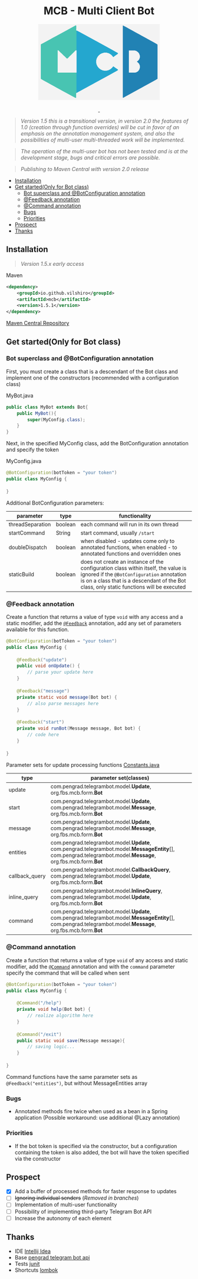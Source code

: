 <div align = "center">
  <h1>MCB - Multi Client Bot</h1>
  <img src="Logo.png" alt="" height="205"/>
  <p></p>
  <a href="https://github.com/VilShiro/MCBJava/releases/latest">
    <img src="https://img.shields.io/github/release/VilShiro/MCBJava.svg?style=flat" alt="">
  </a>
  <a href="https://github.com/VilShiro/MCBJava/releases/latest">
    <img src="https://img.shields.io/github/downloads/VilShiro/MCBJava/total.svg?style=flat" alt="">
  </a>
</div>

> _Version 1.5 this is a transitional version, in version 2.0 the features of 1.0 (creation through function overrides) will be cut in favor of an emphasis on the annotation management system, and also the possibilities of multi-user multi-threaded work will be implemented._

> _The operation of the multi-user bot has not been tested and is at the development stage, bugs and critical errors are possible._

> _Publishing to Maven Central with version 2.0 release_

<!-- TOC -->
  * [Installation](#installation)
  * [Get started(Only for Bot class)](#get-startedonly-for-bot-class)
    * [Bot superclass and @BotConfiguration annotation](#bot-superclass-and-botconfiguration-annotation)
    * [@Feedback annotation](#feedback-annotation)
    * [@Command annotation](#command-annotation)
    * [Bugs](#bugs)
    * [Priorities](#priorities)
  * [Prospect](#prospect)
  * [Thanks](#thanks)
<!-- TOC -->

## Installation

> _Version 1.5.x early access_

Maven
```xml
<dependency>
    <groupId>io.github.vilshiro</groupId>
    <artifactId>mcb</artifactId>
    <version>1.5.1</version>
</dependency>
```

[Maven Central Repository](https://central.sonatype.com/artifact/io.github.vilshiro/mcb/overview)

## Get started(Only for Bot class)

### Bot superclass and @BotConfiguration annotation

First, you must create a class that is a descendant of the Bot class and implement one of the constructors (recommended with a configuration class)

MyBot.java
```java
public class MyBot extends Bot{
    public MyBot(){
        super(MyConfig.class);
    }
}
```

Next, in the specified MyConfig class, add the BotConfiguration annotation and specify the token

MyConfig.java

```java
@BotConfiguration(botToken = "your token")
public class MyConfig {
    
}
```

Additional BotConfiguration parameters:

| parameter        | type    | functionality                                                                                                                                                                                                                |
|------------------|---------|------------------------------------------------------------------------------------------------------------------------------------------------------------------------------------------------------------------------------|
| threadSeparation | boolean | each command will run in its own thread                                                                                                                                                                                      |
| startCommand     | String  | start command, usually `/start`                                                                                                                                                                                              |
| doubleDispatch   | boolean | when disabled - updates come only to annotated functions, when enabled - to annotated functions and overridden ones                                                                                                          |
| staticBuild      | boolean | does not create an instance of the configuration class within itself, the value is ignored if the `@BotConfiguration` annotation is on a class that is a descendant of the Bot class, only static functions will be executed |

### @Feedback annotation

Create a function that returns a value of type `void` with any access and a static modifier, add the [`@Feedback`](src/main/java/org/fbs/mcb/annotation/Feedback.java) annotation, add any set of parameters available for this function.

```java
@BotConfiguration(botToken = "your token")
public class MyConfig {

    @Feedback("update")
    public void onUpdate() {
        // parse your update here
    }

    @Feedback("message")
    private static void message(Bot bot) {
        // also parse messages here
    }

    @Feedback("start")
    private void runBot(Message message, Bot bot) {
        // code here
    }

}
```

Parameter sets for update processing functions [Constants.java](src/main/java/org/fbs/mcb/data/meta/Constants.java)

| type           | parameter set(classes)                                                                                                                                                           |
|----------------|----------------------------------------------------------------------------------------------------------------------------------------------------------------------------------|
| update         | com.pengrad.telegrambot.model.**Update**, org.fbs.mcb.form.**Bot**                                                                                                               |
| start          | com.pengrad.telegrambot.model.**Update**, com.pengrad.telegrambot.model.**Message**, org.fbs.mcb.form.**Bot**                                                                    |
| message        | com.pengrad.telegrambot.model.**Update**, com.pengrad.telegrambot.model.**Message**, org.fbs.mcb.form.**Bot** |
| entities       | com.pengrad.telegrambot.model.**Update**, com.pengrad.telegrambot.model.**MessageEntity**[], com.pengrad.telegrambot.model.**Message**, org.fbs.mcb.form.**Bot**                 |
| callback_query | com.pengrad.telegrambot.model.**CallbackQuery**, com.pengrad.telegrambot.model.**Update**, org.fbs.mcb.form.**Bot**                                                              |
| inline_query   | com.pengrad.telegrambot.model.**InlineQuery**, com.pengrad.telegrambot.model.**Update**, org.fbs.mcb.form.**Bot**                                                                |
| command        | com.pengrad.telegrambot.model.**Update**, com.pengrad.telegrambot.model.**MessageEntity**[], com.pengrad.telegrambot.model.**Message**, org.fbs.mcb.form.**Bot**                 |

### @Command annotation

Create a function that returns a value of type `void` of any access and static modifier, add the [`@Command`](src/main/java/org/fbs/mcb/annotation/Command.java) annotation and with the `command` parameter specify the command that will be called when sent

```java
@BotConfiguration(botToken = "your token")
public class MyConfig {

    @Command("/help")
    private void help(Bot bot) {
        // realize algorithm here
    }

    @Command("/exit")
    public static void save(Message message){
        // saving logic...
    }

}
```

Command functions have the same parameter sets as `@Feedback("entities")`, but without MessageEntities array

### Bugs

- Annotated methods fire twice when used as a bean in a Spring application (Possible workaround: use additional @Lazy annotation)

### Priorities

- If the bot token is specified via the constructor, but a configuration containing the token is also added, the bot will have the token specified via the constructor

## Prospect

- [X] Add a buffer of processed methods for faster response to updates
- [ ] ~~Ignoring individual senders~~ (_Removed in branches_)
- [ ] Implementation of multi-user functionality
- [ ] Possibility of implementing third-party Telegram Bot API
- [ ] Increase the autonomy of each element

## Thanks
- IDE [Intellij Idea](https://www.jetbrains.com/idea/)
- Base [pengrad telegram bot api](https://github.com/pengrad/java-telegram-bot-api)
- Tests [junit](https://github.com/junit-team/junit4)
- Shortcuts [lombok](https://github.com/projectlombok/lombok)